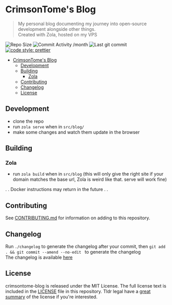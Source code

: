 # CrimsonTome's Blog

> My personal blog documenting my journey into open-source development alongside other things.  
> Created with Zola, hosted on my VPS

![Repo Size](https://img.shields.io/github/repo-size/crimsontome/crimsontome-blog)
![Commit Activity /month](https://img.shields.io/github/commit-activity/m/crimsontome/crimsontome-blog)
![Last git commit](https://img.shields.io/github/last-commit/crimsontome/crimsontome-blog)
[![code style: prettier](https://img.shields.io/badge/code_style-prettier-ff69b4.svg?style=flat-square)](https://github.com/prettier/prettier)

- [CrimsonTome's Blog](#crimsontomes-blog)
  - [Development](#development)
  - [Building](#building)
    - [Zola](#zola)
  - [Contributing](#contributing)
  - [Changelog](#changelog)
  - [License](#license)

## Development

- clone the repo
- run `zola serve` when in `src/blog/`
- make some changes and watch them update in the browser

## Building

### Zola

- run `zola build` when in `src/blog` (this will only give the right site if your domain matches the base url, Zola is weird like that. serve will work fine)


. . Docker instructions may return in the future . . 

## Contributing

See [CONTRIBUTING.md](CONTRIBUTING.md) for information on adding to this repository.

## Changelog

Run `./changelog` to generate the changelog after your commit, then `git add . && git commit --amend --no-edit ` to generate the changelog  
The changelog is available [here](CHANGELOG)

## License

crimsontome-blog is released under the MIT License. The full license text is included in the [LICENSE](LICENSE.md) file in this repository. Tldr legal have a [great summary](https://tldrlegal.com/license/mit-license) of the license if you're interested.
